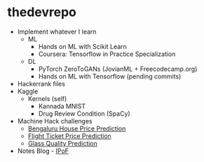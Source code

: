 # thedevrepo

- Implement whatever I learn
    - ML
        - Hands on ML with Scikit Learn
        - Coursera: Tensorflow in Practice Specialization
    - DL
        - PyTorch ZeroToGANs (JovianML + Freecodecamp.org)
        - Hands on ML with Tensorflow (pending commits)
- Hackerrank files
- Kaggle
    - Kernels (self)
        - Kannada MNIST
        - Drug Review Condition (SpaCy)
- Machine Hack challenges
    - [Bengaluru House Price Prediction](https://www.machinehack.com/course/predicting-house-prices-in-bengaluru/)
    - [Flight Ticket Price Prediction](https://www.machinehack.com/course/predict-the-flight-ticket-price-hackathon/)
    - [Glass Quality Prediction](https://www.machinehack.com/course/glass-quality-prediction-weekend-hackathon-6/)
- Notes Blog - [IPoF](https://gsailesh.github.io/)
